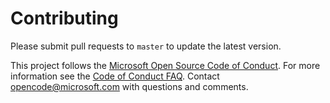 # Contributing

Please submit pull requests to `master` to update the latest version.

This project follows the [Microsoft Open Source Code of Conduct][CoC]. For more information see the 
[Code of Conduct FAQ][CoCfaq]. Contact [opencode@microsoft.com][CoCmail] with questions and comments.

[guidelines]: http://azure.github.io/guidelines/
[CoC]: https://opensource.microsoft.com/codeofconduct/
[CoCfaq]: https://opensource.microsoft.com/codeofconduct/faq/
[CoCmail]: mailto:opencode@microsoft.com